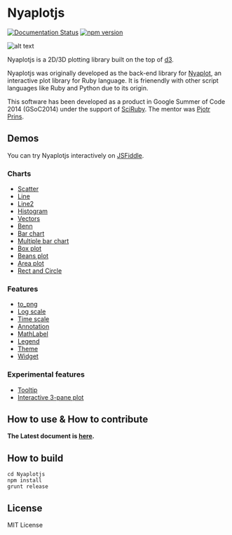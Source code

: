 Nyaplotjs
=======

[![Documentation Status](https://readthedocs.org/projects/nyaplotjs/badge/?version=latest)](http://nyaplotjs.readthedocs.org/en/latest/?badge=latest)
[![npm version](https://badge.fury.io/js/nyaplot.svg)](https://badge.fury.io/js/nyaplot)

![alt text](https://dl.dropboxusercontent.com/u/47978121/gsoc/nya_top.png)

Nyaplotjs is a 2D/3D plotting library built on the top of [d3](http://d3js.org/).

Nyaplotjs was originally developed as the back-end library for [Nyaplot](https://github.com/domitry/nyaplot), an interactive plot library for Ruby language.
It is frienendly with other script languages like Ruby and Python due to its origin.

This software has been developed as a product in Google Summer of Code 2014 (GSoC2014) under the support of [SciRuby](http://sciruby.com/). The mentor was [Pjotr Prins](http://thebird.nl/).

## Demos

You can try Nyaplotjs interactively on [JSFiddle](http://jsfiddle.net/domitry/z73kjsxo/).

### Charts

* [Scatter](http://www.domitry.com/nyaplot/scatter.html)
* [Line](http://www.domitry.com/nyaplot/line.html)
* [Line2](http://www.domitry.com/nyaplot/lorenz.html)
* [Histogram](http://www.domitry.com/nyaplot/histogram.html)
* [Vectors](http://www.domitry.com/nyaplot/vectors.html)
* [Benn](http://www.domitry.com/nyaplot/benn.html)
* [Bar chart](http://www.domitry.com/nyaplot/bar.html)
* [Multiple bar chart](http://www.domitry.com/nyaplot/multi_bar.html)
* [Box plot](http://www.domitry.com/nyaplot/box.html)
* [Beans plot](http://www.domitry.com/nyaplot/beans.html)
* [Area plot](http://www.domitry.com/nyaplot/area.html)
* [Rect and Circle](http://www.domitry.com/nyaplot/rect_circle.html)

### Features

* [to_png](http://www.domitry.com/nyaplot/to_png.html)
* [Log scale](http://www.domitry.com/nyaplot/scale.html)
* [Time scale](http://www.domitry.com/nyaplot/timescale.html)
* [Annotation](http://www.domitry.com/nyaplot/annotation.html)
* [MathLabel](http://www.domitry.com/nyaplot/mathlabel.html)
* [Legend](http://www.domitry.com/nyaplot/legend.html)
* [Theme](http://www.domitry.com/nyaplot/theme.html)
* [Widget](http://www.domitry.com/nyaplot/widget.html)

### Experimental features

* [Tooltip](http://www.domitry.com/nyaplot/tooltip.html)
* [Interactive 3-pane plot](http://www.domitry.com/gsoc/multi_pane2.html)

## How to use & How to contribute

**The Latest document is [here](http://nyaplotjs.readthedocs.org/en/latest/?badge=latest).**

## How to build
```shell
cd Nyaplotjs
npm install
grunt release
```

## License
MIT License
